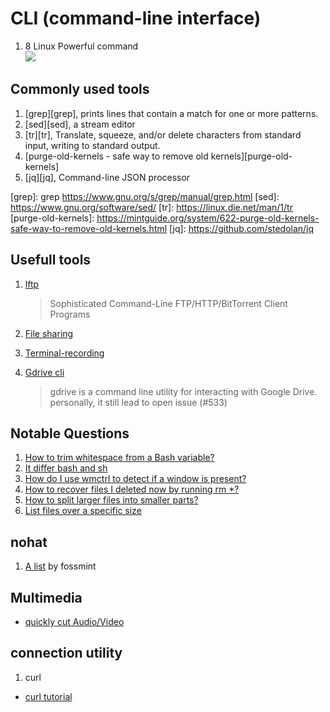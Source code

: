 # CLI (command-line interface)

1. 8 Linux Powerful command<br>
[![](https://img.youtube.com/vi/Zuwa8zlfXSY/0.jpg)](https://www.youtube.com/watch?v=Zuwa8zlfXSY)

## Commonly used tools
1. [grep][grep], prints lines that contain a match for one or more patterns.
1. [sed][sed], a stream editor
1. [tr][tr], Translate, squeeze, and/or delete characters from standard input, writing to standard output.
1. [purge-old-kernels - safe way to remove old kernels][purge-old-kernels]
1. [jq][jq], Command-line JSON processor

[grep]: grep https://www.gnu.org/s/grep/manual/grep.html
[sed]: https://www.gnu.org/software/sed/
[tr]: https://linux.die.net/man/1/tr
[purge-old-kernels]: https://mintguide.org/system/622-purge-old-kernels-safe-way-to-remove-old-kernels.html
[jq]: https://github.com/stedolan/jq

## Usefull tools
1. [lftp][lftp]
   > Sophisticated Command-Line FTP/HTTP/BitTorrent Client Programs

1. [File sharing][file-sharing-cli]
1. [Terminal-recording][terminal-recording]
1. [Gdrive cli][gdrive-cli]
   > gdrive is a command line utility for interacting with Google Drive.
   personally, it still lead to open issue (#533)

[lftp]: https://community.linuxmint.com/software/view/lftp
[file-sharing-cli]: https://www.tecmint.com/file-sharing-from-linux-commandline/
[terminal-recording]: https://www.tecmint.com/showterm-io-a-terminalshell-recording-upload-and-share-tool-for-linux/
[gdrive-cli]: https://github.com/gdrive-org/gdrive

## Notable Questions
1. [How to trim whitespace from a Bash variable?][so1]
1. [It differ bash and sh][so2]
1. [How do I use wmctrl to detect if a window is present?][askubuntu1]
1. [How to recover files I deleted now by running rm *?][unixqa1]
1. [How to split larger files into smaller parts?][split-and-join]
1. [List files over a specific size][list-over-s-size]

[so1]: https://stackoverflow.com/questions/369758/how-to-trim-whitespace-from-a-bash-variable?answertab=votes#tab-top
[so2]: https://stackoverflow.com/a/2462357/2368696
[askubuntu1]: https://stackoverflow.com/a/2462357/2368696
[unixqa1]: https://unix.stackexchange.com/questions/101237/how-to-recover-files-i-deleted-now-by-running-rm
[split-and-join]: https://askubuntu.com/questions/54579/how-to-split-larger-files-into-smaller-parts
[list-over-s-size]: https://stackoverflow.com/a/38294145/2368696

## nohat
1. [A list][list1] by fossmint

[list1]: https://www.fossmint.com/kali-linux-hacking-and-penetration-tools/

## Multimedia
 - [quickly cut Audio/Video][use-ffmpeg]

[use-ffmpeg]: https://askubuntu.com/a/56044/509163

## connection utility

1. curl
  - [curl tutorial](https://curl.haxx.se/docs/manual.html)
